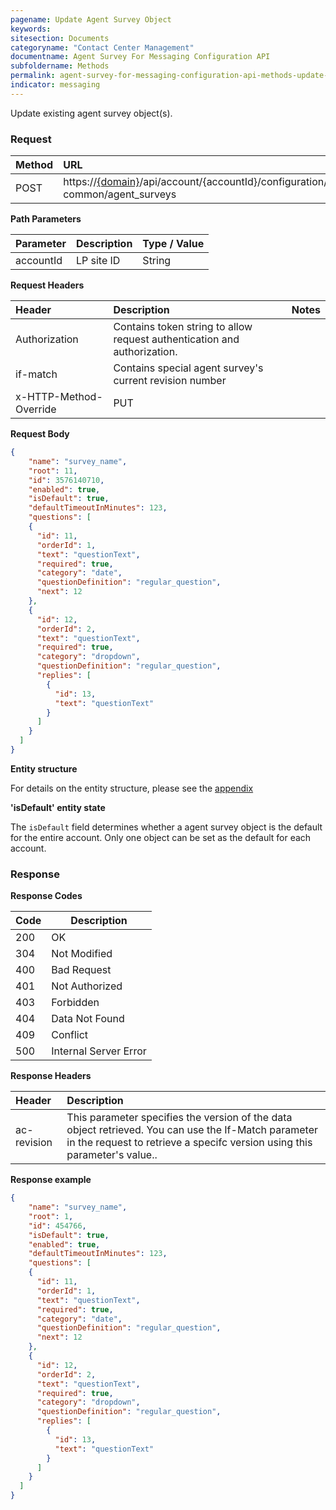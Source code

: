 ```yaml
---
pagename: Update Agent Survey Object
keywords:
sitesection: Documents
categoryname: "Contact Center Management"
documentname: Agent Survey For Messaging Configuration API 
subfoldername: Methods
permalink: agent-survey-for-messaging-configuration-api-methods-update-agent-survey-object.html
indicator: messaging
---
```


Update existing agent survey object(s).

### Request

| Method | URL |
| :-------- | :------ |
| POST  | https://[{domain}](/agent-domain-domain-api.html)/api/account/{accountId}/configuration/ac-common/agent_surveys |

**Path Parameters**

|Parameter  |Description |  Type / Value |
|:----------- | :------------ | :--------------- |
|accountId | LP site ID | String |

**Request Headers**

|Header | Description| Notes |
|:------- | :-------------- | :--- |
|Authorization | Contains token string to allow request authentication and authorization. |
|if-match|Contains special agent survey's current revision number|
|x-HTTP-Method-Override | PUT|

**Request Body**

```json
{
    "name": "survey_name",
    "root": 11,
    "id": 3576140710,
    "enabled": true,
    "isDefault": true,
    "defaultTimeoutInMinutes": 123,
    "questions": [
    {
      "id": 11,
      "orderId": 1,
      "text": "questionText",
      "required": true,
      "category": "date",
      "questionDefinition": "regular_question",
      "next": 12
    },
    {
      "id": 12,
      "orderId": 2,
      "text": "questionText",
      "required": true,
      "category": "dropdown",
      "questionDefinition": "regular_question",
      "replies": [
        {
          "id": 13,
          "text": "questionText"
        }
      ]
    }
  ]
}
```

**Entity structure**

For details on the entity structure, please see the [appendix](/agent-survey-for-messaging-configuration-api-appendix.html)

**'isDefault' entity state**

The `isDefault` field determines whether a agent survey object is the default for the entire account. Only one object can be set as the default for each account. 


### Response

**Response Codes**

| Code | Description           |
|------|-----------------------|
| 200  | OK                    |
| 304  | Not Modified          |
| 400  | Bad Request           |
| 401  | Not Authorized        |
| 403  | Forbidden             |
| 404  | Data Not Found        |
| 409  | Conflict              |
| 500  | Internal Server Error |

**Response Headers**

|Header|  Description|
|:-------|   :-----  |
|ac-revision|  This parameter specifies the version of the data object retrieved. You can use the If-Match parameter in the request to retrieve a specifc version using this parameter's value..|  

**Response example**

```json
{
    "name": "survey_name",
    "root": 1,
    "id": 454766,
    "isDefault": true,
    "enabled": true,
    "defaultTimeoutInMinutes": 123,
    "questions": [
    {
      "id": 11,
      "orderId": 1,
      "text": "questionText",
      "required": true,
      "category": "date",
      "questionDefinition": "regular_question",
      "next": 12
    },
    {
      "id": 12,
      "orderId": 2,
      "text": "questionText",
      "required": true,
      "category": "dropdown",
      "questionDefinition": "regular_question",
      "replies": [
        {
          "id": 13,
          "text": "questionText"
        }
      ]
    }
  ]
}
```